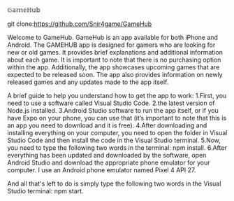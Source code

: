 𝔾𝕒𝕞𝕖ℍ𝕦𝕓

git clone:https://github.com/Snir4game/GameHub

Welcome to GameHub.
GameHub is an app available for both iPhone and Android.
The GAMEHUB app is designed for gamers who are looking for new or old games.
It provides brief explanations and additional information about each game.
It is important to note that there is no purchasing option within the app.
Additionally, the app showcases upcoming games that are expected to be released soon.
The app also provides information on newly released games and any updates made to the app itself.

A brief guide to help you understand how to get the app to work:
1.First, you need to use a software called Visual Studio Code.
2.the latest version of Node.js installed.
3.Android Studio software to run the app itself, or if you have Expo on your phone, you can use that (it’s important to note that this is an app you need to download and it is free).
4.After downloading and installing everything on your computer, you need to open the folder in Visual Studio Code and then install the code in the Visual Studio terminal.
5.Now, you need to type the following two words in the terminal: npm install.
6.After everything has been updated and downloaded by the software, open Android Studio and download the appropriate phone emulator for your computer. I use an Android phone emulator named Pixel 4 API 27.

And all that's left to do is simply type the following two words in the Visual Studio terminal: npm start.

